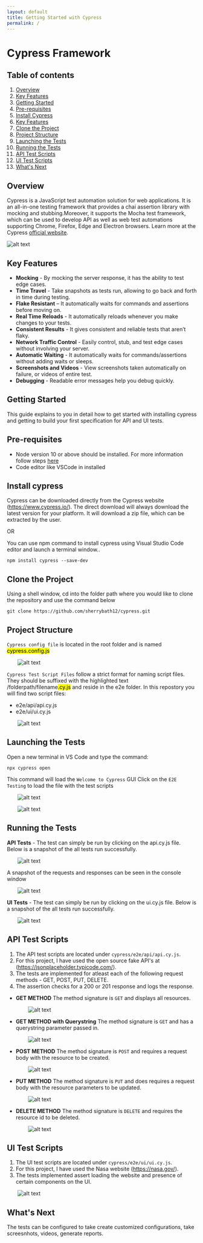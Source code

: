 ```yaml
---
layout: default
title: Getting Started with Cypress
permalink: /
---
```


# Cypress Framework

## Table of contents
1. [Overview](#overview)
2. [Key Features](#key-features)
3. [Getting Started](#getting-started)
4. [Pre-requisites](#pre-requisites)
5. [Install Cypress](#install-cypress)
6. [Key Features](#key-features)
7. [Clone the Project](#clone-the-project)
8. [Project Structure](#project-structure)
9. [Launching the Tests](#launching-the-tests)
10. [Running the Tests](#running-the-tests)
11. [API Test Scripts](#api-test-scripts)
12. [UI Test Scripts](#ui-test-scripts)
13. [What's Next](#whats-next)


## Overview
Cypress is a JavaScript test automation solution for web applications.
It is an all-in-one testing framework that provides a chai assertion library with mocking and stubbing.Moreover, it supports the Mocha test framework, which can be used to develop API as well as web test automations supporting Chrome, Firefox, Edge and Electron browsers.
Learn more at the Cypress [official website](https://www.cypress.io/).

![alt text](/cypress/assets/pic.png)

## Key Features

- **Mocking** - By mocking the server response, it has the ability to test edge cases.
- **Time Travel** - Take snapshots as tests run, allowing to go back and forth in time during testing.
- **Flake Resistant** – It automatically waits for commands and assertions before moving on.
- **Real Time Reloads** - It automatically reloads whenever you make changes to your tests.
- **Consistent Results** - It gives consistent and reliable tests that aren’t flaky.
- **Network Traffic Control** - Easily control, stub, and test edge cases without involving your server.
- **Automatic Waiting** - It automatically waits for commands/assertions without adding waits or sleeps.
- **Screenshots and Videos** - View screenshots taken automatically on failure, or videos of entire test.
- **Debugging** - Readable error messages help you debug quickly.

## Getting Started
This guide explains to you in detail how to get started with installing cypress and getting to build your first specification for API and UI tests.

## Pre-requisites
* Node version 10 or above should be installed. For more information follow steps [here](https://nodejs.org/en/learn/getting-started/how-to-install-nodejs)
* Code editor like VSCode in installed

## Install cypress
Cypress can be downloaded directly from the Cypress website (https://www.cypress.io/). The direct download will always download the latest version for your platform. It will download a zip file, which can be extracted by the user.

OR

You can use npm command to install cypress using Visual Studio Code editor and launch a terminal window..

```
npm install cypress --save-dev
```

## Clone the Project
Using a shell window, cd into the folder path where you would like to clone the repository and use the command below

```
git clone https://github.com/sherrybath12/cypress.git
```

## Project Structure
`Cypress config file` is located in the root folder and is named <mark>cypress.config.js</mark>

&emsp;&emsp;![alt text](/cypress/assets/cyconfig.png)

`Cypress Test Script Files` follow a strict format for naming script files. They should be suffixed with the highlighted text  
/folderpath/filename<mark>.cy.js</mark> and reside in the e2e folder.
In this repostory you will find two script files:
- e2e/api/api.cy.js
- e2e/ui/ui.cy.js

&emsp;&emsp;![alt text](/cypress/assets/specpattern.png)

## Launching the Tests
Open a new terminal in VS Code and type the command:
```
npx cypress open
```

This command will load the `Welcome to Cypress` GUI
Click on the `E2E Testing` to load the file with the test scripts

&emsp;&emsp;![alt text](/cypress/assets/welcome.png)

&emsp;&emsp;![alt text](/cypress/assets/loadspecs.png)

## Running the Tests

**API Tests** - The test can simply be run by clicking on the api.cy.js file. Below is a snapshot of the all tests run successfully.

&emsp;&emsp;![alt text](/cypress/assets/apitest.png)

A snapshot of the requests and responses can be seen in the console window

&emsp;&emsp;![alt text](/cypress/assets/apirunconsole.png)

**UI Tests** - The test can simply be run by clicking on the ui.cy.js file. Below is a snapshot of the all tests run successfully.

&emsp;&emsp;![alt text](/cypress/assets/uirun.png)


## API Test Scripts
1. The API test scripts are located under `cypress/e2e/api/api.cy.js`.
2. For this project, I have used the open source fake API's at (https://jsonplaceholder.typicode.com/).
3. The tests are implemented for atleast each of the following request methods - GET, POST, PUT, DELETE.
4. The assertion checks for a 200 or 201 response and logs the response.

- **GET METHOD**
  The method signature is `GET` and displays all resources.

&emsp;&emsp;&emsp;&emsp;![alt text](/cypress/assets/getapi.png)

- **GET METHOD with Querystring**
  The method signature is `GET` and has a querystring parameter passed in.

&emsp;&emsp;&emsp;&emsp;![alt text](/cypress/assets/getapiqs.png)

- **POST METHOD**
The method signature is `POST` and requires a request body with the resource to be created.

&emsp;&emsp;&emsp;&emsp;![alt text](/cypress/assets/postapi.png)

- **PUT METHOD**
The method signature is `PUT` and does requires a request body with the resource parameters to be updated.

&emsp;&emsp;&emsp;&emsp;![alt text](/cypress/assets/putapi.png)

- **DELETE METHOD**
The method signature is `DELETE` and requires the resource id to be deleted.

&emsp;&emsp;&emsp;&emsp;![alt text](/cypress/assets/delapi.png)

## UI Test Scripts
1. The UI test scripts are located under `cypress/e2e/ui/ui.cy.js`.
2. For this project, I have used the Nasa website (https://nasa.gov/).
3. The tests implemented assert loading the website and presence of certain components on the UI.

&emsp;&emsp;![alt text](/cypress/assets/uitests.png)

## What's Next

The tests can be configured to take create customized configurations, take screesnhots, videos, generate reports. 
